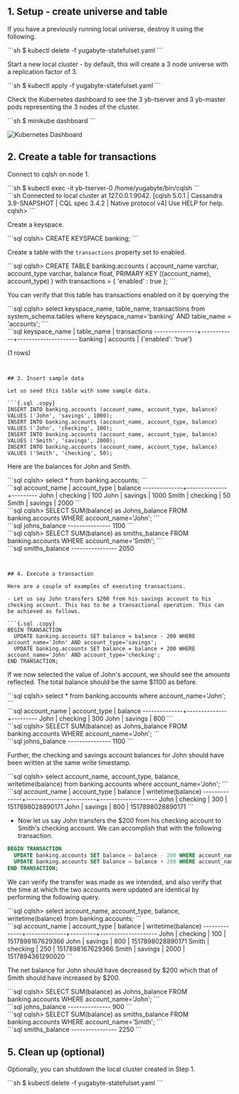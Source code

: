 ## 1. Setup - create universe and table

If you have a previously running local universe, destroy it using the following.
<div class='copy separator-dollar'>
```sh
$ kubectl delete -f yugabyte-statefulset.yaml
```
</div>

Start a new local cluster - by default, this will create a 3 node universe with a replication factor of 3.
<div class='copy separator-dollar'>
```sh
$ kubectl apply -f yugabyte-statefulset.yaml
```
</div>

Check the Kubernetes dashboard to see the 3 yb-tserver and 3 yb-master pods representing the 3 nodes of the cluster.
<div class='copy separator-dollar'>
```sh
$ minikube dashboard
```
</div>

![Kubernetes Dashboard](/images/ce/kubernetes-dashboard.png)

## 2. Create a table for transactions

Connect to cqlsh on node 1.
<div class='copy separator-dollar'>
```sh
$ kubectl exec -it yb-tserver-0 /home/yugabyte/bin/cqlsh
```
</div>
```sh
Connected to local cluster at 127.0.0.1:9042.
[cqlsh 5.0.1 | Cassandra 3.9-SNAPSHOT | CQL spec 3.4.2 | Native protocol v4]
Use HELP for help.
cqlsh>
```


Create a keyspace.
<div class='copy separator-gt'>
```sql
cqlsh> CREATE KEYSPACE banking;
```
</div>

Create a table with the `transactions` property set to enabled.
<div class='copy separator-gt'>
```sql
cqlsh> CREATE TABLE banking.accounts (
  account_name varchar,
  account_type varchar,
  balance float,
  PRIMARY KEY ((account_name), account_type)
) with transactions = { 'enabled' : true };
```
</div>

You can verify that this table has transactions enabled on it by querying the 
<div class='copy separator-gt'>
```sql
cqlsh> select keyspace_name, table_name, transactions from system_schema.tables
where keyspace_name='banking' AND table_name = 'accounts';
```
</div>
```sql
 keyspace_name | table_name | transactions
---------------+------------+---------------------
       banking |   accounts | {'enabled': 'true'}

(1 rows)
```


## 3. Insert sample data

Let us seed this table with some sample data.

```{.sql .copy}
INSERT INTO banking.accounts (account_name, account_type, balance) VALUES ('John', 'savings', 1000);
INSERT INTO banking.accounts (account_name, account_type, balance) VALUES ('John', 'checking', 100);
INSERT INTO banking.accounts (account_name, account_type, balance) VALUES ('Smith', 'savings', 2000);
INSERT INTO banking.accounts (account_name, account_type, balance) VALUES ('Smith', 'checking', 50);
```

Here are the balances for John and Smith.
<div class='copy separator-gt'>
```sql
cqlsh> select * from banking.accounts;
```
</div>
```sql
 account_name | account_type | balance
--------------+--------------+---------
         John |     checking |     100
         John |      savings |    1000
        Smith |     checking |      50
        Smith |      savings |    2000
```
<div class='copy separator-gt'>
```sql
cqlsh> SELECT SUM(balance) as Johns_balance FROM banking.accounts WHERE account_name='John';
```
</div>
```sql
 johns_balance
---------------
          1100
```
<div class='copy separator-gt'>
```sql
cqlsh> SELECT SUM(balance) as smiths_balance FROM banking.accounts WHERE account_name='Smith';
```
</div>
```sql
 smiths_balance
----------------
           2050

```


## 4. Execute a transaction

Here are a couple of examples of executing transactions.

- Let us say John transfers $200 from his savings account to his checking account. This has to be a transactional operation. This can be achieved as follows.

```{.sql .copy}
BEGIN TRANSACTION
  UPDATE banking.accounts SET balance = balance - 200 WHERE account_name='John' AND account_type='savings';
  UPDATE banking.accounts SET balance = balance + 200 WHERE account_name='John' AND account_type='checking';
END TRANSACTION;
```

If we now selected the value of John's account, we should see the amounts reflected. The total balance should be the same $1100 as before.
<div class='copy separator-gt'>
```sql
cqlsh> select * from banking.accounts where account_name='John';
```
</div>
```sql
 account_name | account_type | balance
--------------+--------------+---------
         John |     checking |     300
         John |      savings |     800
```
<div class='copy separator-gt'>
```sql
cqlsh> SELECT SUM(balance) as Johns_balance FROM banking.accounts WHERE account_name='John';
```
</div>
```sql
 johns_balance
---------------
          1100
```

Further, the checking and savings account balances for John should have been written at the same write timestamp.
<div class='copy separator-gt'>
```sql
cqlsh> select account_name, account_type, balance, writetime(balance) 
from banking.accounts where account_name='John';
```
</div>
```sql
 account_name | account_type | balance | writetime(balance)
--------------+--------------+---------+--------------------
         John |     checking |     300 |   1517898028890171
         John |      savings |     800 |   1517898028890171
```


- Now let us say John transfers the $200 from his checking account to Smith's checking account. We can accomplish that with the following transaction.

```{.sql .copy}
BEGIN TRANSACTION
  UPDATE banking.accounts SET balance = balance - 200 WHERE account_name='John' AND account_type='checking';
  UPDATE banking.accounts SET balance = balance + 200 WHERE account_name='Smith' AND account_type='checking';
END TRANSACTION;
```

We can verify the transfer was made as we intended, and also verify that the time at which the two accounts were updated are identical by performing the following query.
<div class='copy separator-gt'>
```sql
cqlsh> select account_name, account_type, balance, writetime(balance) from banking.accounts;
```
</div>
```sql
 account_name | account_type | balance | writetime(balance)
--------------+--------------+---------+--------------------
         John |     checking |     100 |   1517898167629366
         John |      savings |     800 |   1517898028890171
        Smith |     checking |     250 |   1517898167629366
        Smith |      savings |    2000 |   1517894361290020
```

The net balance for John should have decreased by $200 which that of Smith should have increased by $200.
<div class='copy separator-gt'>
```sql
cqlsh> SELECT SUM(balance) as Johns_balance FROM banking.accounts WHERE account_name='John';
```
</div>
```sql
 johns_balance
---------------
           900
```
<div class='copy separator-gt'>
```sql
cqlsh> SELECT SUM(balance) as smiths_balance FROM banking.accounts WHERE account_name='Smith';
```
</div>
```sql
 smiths_balance
----------------
           2250
```


## 5. Clean up (optional)

Optionally, you can shutdown the local cluster created in Step 1.
<div class='copy separator-dollar'>
```sh
$ kubectl delete -f yugabyte-statefulset.yaml
```
</div>
